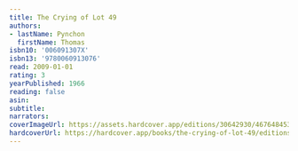 ```yaml
---
title: The Crying of Lot 49
authors:
- lastName: Pynchon
  firstName: Thomas
isbn10: '006091307X'
isbn13: '9780060913076'
read: 2009-01-01
rating: 3
yearPublished: 1966
reading: false
asin:
subtitle:
narrators:
coverImageUrl: https://assets.hardcover.app/editions/30642930/4676484531615202-thecryingoflot49.jpg
hardcoverUrl: https://hardcover.app/books/the-crying-of-lot-49/editions/3464110
---
```

